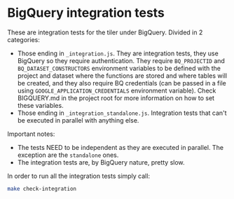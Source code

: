 # BigQuery integration tests

These are integration tests for the tiler under BigQuery. Divided in 2 categories:

 * Those ending in `_integration.js`. They are integration tests, they use BigQuery so they require authentication. They require `BQ_PROJECTID` and `BQ_DATASET_CONSTRUCTORS` environment variables to be defined with the project and dataset where the functions are stored and where tables will be created, and they also require BQ credentials (can be passed in a file using `GOOGLE_APPLICATION_CREDENTIALS` environment variable). Check BIGQUERY.md in the project root for more information on how to set these variables.
 * Those ending in `_integration_standalone.js`. Integration tests that can't be executed in parallel with anything else.

Important notes:
 * The tests NEED to be independent as they are executed in parallel. The exception are the `standalone` ones.
 * The integration tests are, by BigQuery nature, pretty slow.

In order to run all the integration tests simply call:
	
```bash
make check-integration
```